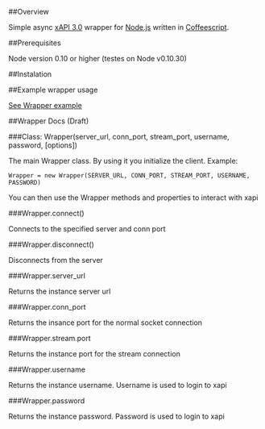 ##Overview

Simple async [xAPI 3.0](http://developers.xstore.pro/) wrapper for [Node.js](http://nodejs.org/) written in [Coffeescript](http://coffeescript.org/).

##Prerequisites

Node version 0.10 or higher (testes on Node v0.10.30)

##Instalation



##Example wrapper usage

[See Wrapper example](src/wrapper-example.litcoffee)

##Wrapper Docs (Draft)

###Class: Wrapper(server_url, conn_port, stream_port, username, password, [options])

The main Wrapper class. By using it you initialize the client. Example:

    Wrapper = new Wrapper(SERVER_URL, CONN_PORT, STREAM_PORT, USERNAME, PASSWORD)

You can then use the Wrapper methods and properties to interact with xapi

###Wrapper.connect()

Connects to the specified server and conn port

###Wrapper.disconnect()

Disconnects from the server

###Wrapper.server_url

Returns the instance server url

###Wrapper.conn_port

Returns the insance port for the normal socket connection

###Wrapper.stream.port

Returns the instance port for the stream connection

###Wrapper.username

Returns the instance username. Username is used to login to xapi

###Wrapper.password

Returns the instance password. Password is used to login to xapi
